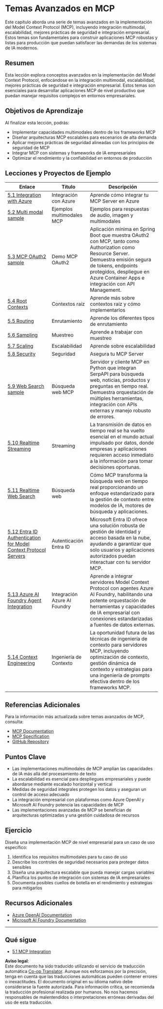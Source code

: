<!--
CO_OP_TRANSLATOR_METADATA:
{
  "original_hash": "a5c1d9e9856024d23da4a65a847c75ac",
  "translation_date": "2025-07-18T07:09:39+00:00",
  "source_file": "05-AdvancedTopics/README.md",
  "language_code": "es"
}
-->
# Temas Avanzados en MCP

Este capítulo aborda una serie de temas avanzados en la implementación del Model Context Protocol (MCP), incluyendo integración multimodal, escalabilidad, mejores prácticas de seguridad e integración empresarial. Estos temas son fundamentales para construir aplicaciones MCP robustas y listas para producción que puedan satisfacer las demandas de los sistemas de IA modernos.

## Resumen

Esta lección explora conceptos avanzados en la implementación del Model Context Protocol, enfocándose en la integración multimodal, escalabilidad, mejores prácticas de seguridad e integración empresarial. Estos temas son esenciales para desarrollar aplicaciones MCP de nivel productivo que puedan manejar requisitos complejos en entornos empresariales.

## Objetivos de Aprendizaje

Al finalizar esta lección, podrás:

- Implementar capacidades multimodales dentro de los frameworks MCP
- Diseñar arquitecturas MCP escalables para escenarios de alta demanda
- Aplicar mejores prácticas de seguridad alineadas con los principios de seguridad de MCP
- Integrar MCP con sistemas y frameworks de IA empresariales
- Optimizar el rendimiento y la confiabilidad en entornos de producción

## Lecciones y Proyectos de Ejemplo

| Enlace | Título | Descripción |
|--------|--------|-------------|
| [5.1 Integration with Azure](./mcp-integration/README.md) | Integración con Azure | Aprende cómo integrar tu MCP Server en Azure |
| [5.2 Multi modal sample](./mcp-multi-modality/README.md) | Ejemplos multimodales MCP | Ejemplos para respuestas de audio, imagen y multimodales |
| [5.3 MCP OAuth2 sample](../../../05-AdvancedTopics/mcp-oauth2-demo) | Demo MCP OAuth2 | Aplicación mínima en Spring Boot que muestra OAuth2 con MCP, tanto como Authorization como Resource Server. Demuestra emisión segura de tokens, endpoints protegidos, despliegue en Azure Container Apps e integración con API Management. |
| [5.4 Root Contexts](./mcp-root-contexts/README.md) | Contextos raíz | Aprende más sobre contextos raíz y cómo implementarlos |
| [5.5 Routing](./mcp-routing/README.md) | Enrutamiento | Aprende los diferentes tipos de enrutamiento |
| [5.6 Sampling](./mcp-sampling/README.md) | Muestreo | Aprende a trabajar con muestreo |
| [5.7 Scaling](./mcp-scaling/README.md) | Escalabilidad | Aprende sobre escalabilidad |
| [5.8 Security](./mcp-security/README.md) | Seguridad | Asegura tu MCP Server |
| [5.9 Web Search sample](./web-search-mcp/README.md) | Búsqueda web MCP | Servidor y cliente MCP en Python que integran SerpAPI para búsqueda web, noticias, productos y preguntas en tiempo real. Demuestra orquestación de múltiples herramientas, integración con APIs externas y manejo robusto de errores. |
| [5.10 Realtime Streaming](./mcp-realtimestreaming/README.md) | Streaming | La transmisión de datos en tiempo real se ha vuelto esencial en el mundo actual impulsado por datos, donde empresas y aplicaciones requieren acceso inmediato a la información para tomar decisiones oportunas. |
| [5.11 Realtime Web Search](./mcp-realtimesearch/README.md) | Búsqueda web | Cómo MCP transforma la búsqueda web en tiempo real proporcionando un enfoque estandarizado para la gestión de contexto entre modelos de IA, motores de búsqueda y aplicaciones. |
| [5.12  Entra ID Authentication for Model Context Protocol Servers](./mcp-security-entra/README.md) | Autenticación Entra ID | Microsoft Entra ID ofrece una solución robusta de gestión de identidad y acceso basada en la nube, ayudando a garantizar que solo usuarios y aplicaciones autorizados puedan interactuar con tu servidor MCP. |
| [5.13 Azure AI Foundry Agent Integration](./mcp-foundry-agent-integration/README.md) | Integración Azure AI Foundry | Aprende a integrar servidores Model Context Protocol con agentes Azure AI Foundry, habilitando una potente orquestación de herramientas y capacidades de IA empresarial con conexiones estandarizadas a fuentes de datos externas. |
| [5.14 Context Engineering](./mcp-contextengineering/README.md) | Ingeniería de Contexto | La oportunidad futura de las técnicas de ingeniería de contexto para servidores MCP, incluyendo optimización de contexto, gestión dinámica de contexto y estrategias para una ingeniería de prompts efectiva dentro de los frameworks MCP. |

## Referencias Adicionales

Para la información más actualizada sobre temas avanzados de MCP, consulta:
- [MCP Documentation](https://modelcontextprotocol.io/)
- [MCP Specification](https://spec.modelcontextprotocol.io/)
- [GitHub Repository](https://github.com/modelcontextprotocol)

## Puntos Clave

- Las implementaciones multimodales de MCP amplían las capacidades de IA más allá del procesamiento de texto
- La escalabilidad es esencial para despliegues empresariales y puede abordarse mediante escalado horizontal y vertical
- Medidas de seguridad integrales protegen los datos y aseguran un control de acceso adecuado
- La integración empresarial con plataformas como Azure OpenAI y Microsoft AI Foundry potencia las capacidades de MCP
- Las implementaciones avanzadas de MCP se benefician de arquitecturas optimizadas y una gestión cuidadosa de recursos

## Ejercicio

Diseña una implementación MCP de nivel empresarial para un caso de uso específico:

1. Identifica los requisitos multimodales para tu caso de uso
2. Describe los controles de seguridad necesarios para proteger datos sensibles
3. Diseña una arquitectura escalable que pueda manejar cargas variables
4. Planifica los puntos de integración con sistemas de IA empresariales
5. Documenta posibles cuellos de botella en el rendimiento y estrategias para mitigarlos

## Recursos Adicionales

- [Azure OpenAI Documentation](https://learn.microsoft.com/en-us/azure/ai-services/openai/)
- [Microsoft AI Foundry Documentation](https://learn.microsoft.com/en-us/ai-services/)

---

## Qué sigue

- [5.1 MCP Integration](./mcp-integration/README.md)

**Aviso legal**:  
Este documento ha sido traducido utilizando el servicio de traducción automática [Co-op Translator](https://github.com/Azure/co-op-translator). Aunque nos esforzamos por la precisión, tenga en cuenta que las traducciones automáticas pueden contener errores o inexactitudes. El documento original en su idioma nativo debe considerarse la fuente autorizada. Para información crítica, se recomienda la traducción profesional realizada por humanos. No nos hacemos responsables de malentendidos o interpretaciones erróneas derivadas del uso de esta traducción.